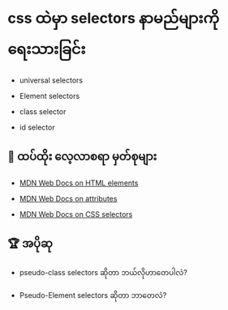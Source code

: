 # css ထဲမှာ selectors နာမည်များကို ရေးသားခြင်း
*   universal selectors

*  Element selectors

*  class selector

*  id selector


## 📝 ထပ်ထိုး လေ့လာစရာ မှတ်စုများ

*  [MDN Web Docs on HTML elements](https://developer.mozilla.org/en-US/docs/Web/HTML/Element)

*  [MDN Web Docs on attributes](https://developer.mozilla.org/en-US/docs/Glossary/Attribute)

*   [MDN Web Docs on CSS selectors](https://developer.mozilla.org/en-US/docs/Web/CSS/CSS_Selectors)


## 🏆 အပိုဆု

*   pseudo-class selectors ဆိုတာ ဘယ်လိုဟာတေပါလဲ?


*   Pseudo-Element selectors ဆိုတာ ဘာတေလဲ?
